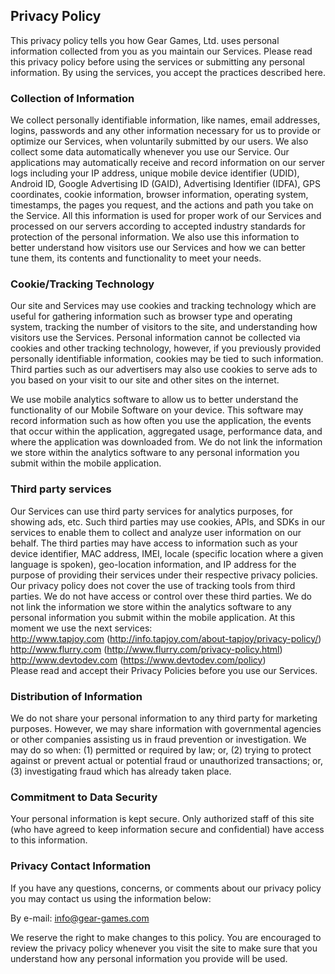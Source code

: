 ## Privacy Policy

This privacy policy tells you how Gear Games, Ltd. uses personal information
collected from you as you maintain our Services. Please read this privacy
policy before using the services or submitting any personal information. By
using the services, you accept the practices described here.

### Collection of Information

We collect personally identifiable information, like names, email addresses,
logins, passwords and any other information necessary for us to provide or
optimize our Services, when voluntarily submitted by our users. We also
collect some data automatically whenever you use our Service. Our applications
may automatically receive and record information on our server logs including
your IP address, unique mobile device identifier (UDID), Android ID, Google
Advertising ID (GAID), Advertising Identifier (IDFA), GPS coordinates, cookie
information, browser information, operating system, timestamps, the pages you
request, and the actions and path you take on the Service. All this
information is used for proper work of our Services and processed on our
servers according to accepted industry standards for protection of the
personal information. We also use this information to better understand how
visitors use our Services and how we can better tune them, its contents and
functionality to meet your needs.

### Cookie/Tracking Technology

Our site and Services may use cookies and tracking technology which are useful
for gathering information such as browser type and operating system, tracking
the number of visitors to the site, and understanding how visitors use the
Services. Personal information cannot be collected via cookies and other
tracking technology, however, if you previously provided personally
identifiable information, cookies may be tied to such information. Third
parties such as our advertisers may also use cookies to serve ads to you based
on your visit to our site and other sites on the internet.

We use mobile analytics software to allow us to better understand the
functionality of our Mobile Software on your device. This software may record
information such as how often you use the application, the events that occur
within the application, aggregated usage, performance data, and where the
application was downloaded from. We do not link the information we store
within the analytics software to any personal information you submit within
the mobile application.

### Third party services

Our Services can use third party services for analytics purposes, for showing
ads, etc. Such third parties may use cookies, APIs, and SDKs in our services
to enable them to collect and analyze user information on our behalf. The
third parties may have access to information such as your device identifier,
MAC address, IMEI, locale (specific location where a given language is
spoken), geo-location information, and IP address for the purpose of providing
their services under their respective privacy policies. Our privacy policy
does not cover the use of tracking tools from third parties. We do not have
access or control over these third parties. We do not link the information we
store within the analytics software to any personal information you submit
within the mobile application. At this moment we use the next services:  
http://www.tapjoy.com (http://info.tapjoy.com/about-tapjoy/privacy-policy/)  
http://www.flurry.com (http://www.flurry.com/privacy-policy.html)  
http://www.devtodev.com (https://www.devtodev.com/policy)  
Please read and accept their Privacy Policies before you use our Services.

### Distribution of Information

We do not share your personal information to any third party for marketing
purposes. However, we may share information with governmental agencies or
other companies assisting us in fraud prevention or investigation. We may do
so when: (1) permitted or required by law; or, (2) trying to protect against
or prevent actual or potential fraud or unauthorized transactions; or, (3)
investigating fraud which has already taken place.

### Commitment to Data Security

Your personal information is kept secure. Only authorized staff of this site
(who have agreed to keep information secure and confidential) have access to
this information.

### Privacy Contact Information

If you have any questions, concerns, or comments about our privacy policy you
may contact us using the information below:

By e-mail: info@gear-games.com

We reserve the right to make changes to this policy. You are encouraged to
review the privacy policy whenever you visit the site to make sure that you
understand how any personal information you provide will be used.

